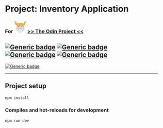 # Project: Inventory Application
### For <img src="./odin-logo.svg"  width="40" height="40"> [>> The Odin Project <<](https://www.theodinproject.com/)
## [![Generic badge](https://img.shields.io/badge/Used-Pug-GREEN.svg?style=plastic&logo=Pug)](https://pugjs.org/api/getting-started.html) [![Generic badge](https://img.shields.io/badge/Used-CSS-BLUE.svg?style=plastic&logo=CSS3)](https://www.tutorialrepublic.com/css-tutorial/) [![Generic badge](https://img.shields.io/badge/Used-JavaScript-YELLOW.svg?style=plastic&logo=JavaScript)](https://developer.mozilla.org/en-US/docs/Web/JavaScript) [![Generic badge](https://img.shields.io/badge/Used-Node.js-BRIGHTGREEN.svg?style=plastic&logo=Node.js)](https://nodejs.org/)

[![Generic badge](https://img.shields.io/badge/Live%20demo%20at-Heroku-BLUEVIOLET.svg?style=for-the-badge&logo=GitHub)](https://pure-everglades-32573.herokuapp.com/inventory)

<hr>

## Project setup
```
npm install
```

### Compiles and hot-reloads for development
```
npm run dev
```
